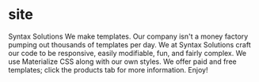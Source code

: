 # site
Syntax Solutions
We make templates. Our company isn't a money factory pumping out thousands of templates per day. We at Syntax Solutions craft our code to be responsive, easily modifiable, fun, and fairly complex. We use Materialize CSS along with our own styles. We offer paid and free templates; click the products tab for more information. Enjoy!
